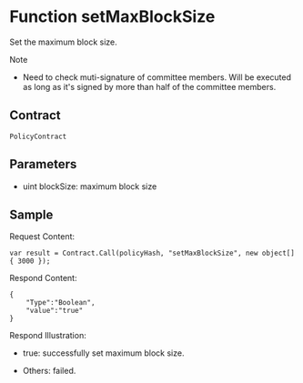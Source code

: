 # Function setMaxBlockSize

Set the maximum block size.

> [!Note]
>
> - Need to check muti-signature of committee members. Will be executed as long as it's signed by more than half of the committee members.

## Contract

	PolicyContract

## Parameters

- uint blockSize: maximum block size

## Sample

Request Content:

```
var result = Contract.Call(policyHash, "setMaxBlockSize", new object[] { 3000 });
```

Respond Content:

```
{
	"Type":"Boolean",
	"value":"true"
}
```

Respond Illustration:

- true: successfully set maximum block size.

- Others: failed.
